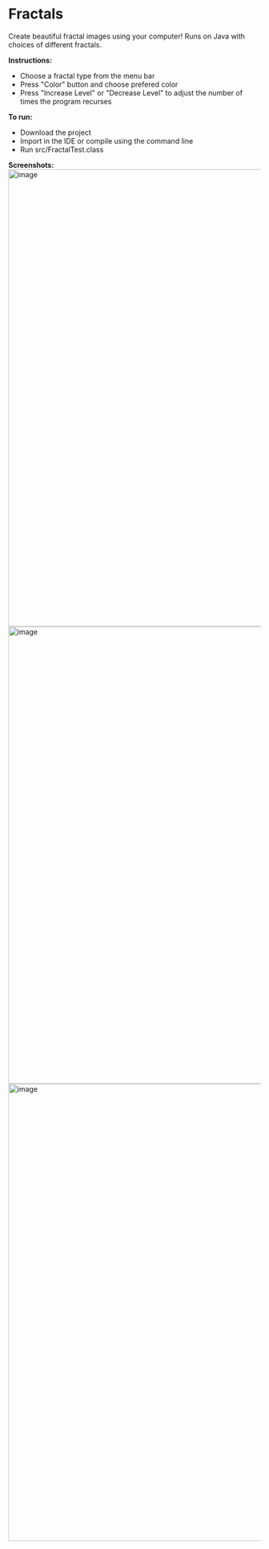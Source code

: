 # Fractals
Create beautiful fractal images using your computer! Runs on Java with choices of different fractals. 

**Instructions:**
  - Choose a fractal type from the menu bar
  - Press "Color" button and choose prefered color
  - Press "Increase Level" or "Decrease Level" to adjust the number of times the program recurses

**To run:**
  - Download the project
  - Import in the IDE or compile using the command line
  - Run src/FractalTest.class

**Screenshots:**
<img width="912" alt="image" src="https://user-images.githubusercontent.com/92695424/147491873-2d450a5f-35c2-4a2c-b11f-d58df8fa4eea.png">
<img width="912" alt="image" src="https://user-images.githubusercontent.com/92695424/147491748-a601ad21-6a35-4489-b466-fd50da63af34.png">
<img width="912" alt="image" src="https://user-images.githubusercontent.com/92695424/147491780-9d2e3e20-a9fc-4c4e-ac6a-baef32adc1db.png">
